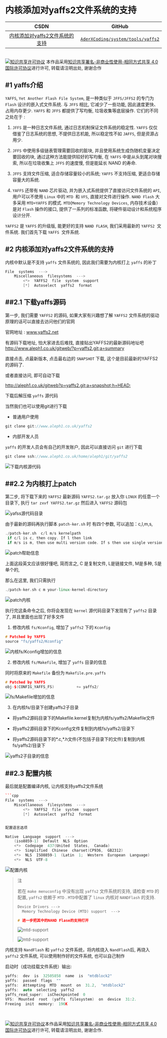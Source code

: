 内核添加对yaffs2文件系统的支持
=======

| CSDN | GitHub |
|:----:|:------:|
| [内核添加对yaffs2文件系统的支持](http://blog.csdn.net/gatieme/article/details/53157829) | [`AderXCoding/system/tools/yaffs2`](https://github.com/gatieme/AderXCoding/tree/master/system/tools/yaffs2) |


<br>
<a rel="license" href="http://creativecommons.org/licenses/by-nc-sa/4.0/"><img alt="知识共享许可协议" style="border-width:0" src="https://i.creativecommons.org/l/by-nc-sa/4.0/88x31.png" /></a>
本作品采用<a rel="license" href="http://creativecommons.org/licenses/by-nc-sa/4.0/">知识共享署名-非商业性使用-相同方式共享 4.0 国际许可协议</a>进行许可, 转载请注明出处, 谢谢合作
<br>


#1	yaffs介绍
-------


`YAFFS`,  `Yet Another Flash File System`, 是一种类似于 `JFFS/JFFS2` 的专门为 `Flash` 设计的嵌入式文件系统. 与 `JFFS` 相比, 它减少了一些功能, 因此速度更快、占用内存更少.  `YAFFS` 和 `JFFS` 都提供了写均衡, 垃圾收集等底层操作. 它们的不同之处在于 :

1.	`JFFS` 是一种日志文件系统, 通过日志机制保证文件系统的稳定性. `YAFFS` 仅仅借鉴了日志系统的思想, 不提供日志机能, 所以稳定性不如 `JAFFS`, 但是资源占用少.

2.	`JFFS` 中使用多级链表管理需要回收的脏块, 并且使用系统生成伪随机变量决定要回收的块, 通过这种方法能提供较好的写均衡, 在 `YAFFS` 中是从头到尾对块搜索, 所以在垃圾收集上 `JFFS` 的速度慢, 但是能延长 NAND 的寿命.

3.	`JFFS` 支持文件压缩, 适合存储容量较小的系统; `YAFFS` 不支持压缩, 更适合存储容量大的系统.

4.	`YAFFS` 还带有 `NAND` 芯片驱动, 并为嵌入式系统提供了直接访问文件系统的 `API`, 用户可以不使用 `Linux` 中的 `MTD `和 `VFS`, 直接对文件进行操作.  `NAND Flash` 大多采用 `MTD+YAFFS` 的模式.  `MTD`(`Memory Technology Devices`, 内存技术设备）是对 `Flash` 操作的接口, 提供了一系列的标准函数, 将硬件驱动设计和系统程序设计分开.

`YAFFS2` 是 `YAFFS` 的升级版, 能更好的支持 `NAND FLASH`, 我们采用最新的 `YAFFS2 `文件系统. 我们首先下载 `YAFFS `文件系统.

#2	内核添加对yaffs2文件系统的支持
-------


内核中默认是不支持 `yaffs` 文件系统的, 因此我们需要为内核打上 `yaffs` 的补丁

```cpp
File  systems  --->
	Miscellaneous  filesystems  --->
		<*>  YAFFS2  file  system  support
		[*]  Autoselect  yaffs2  format
```


##2.1	下载yaffs源码
-------

第一步, 我们需要 `YAFFS2` 的源码, 如果大家有兴趣想了解 `YAFFS2` 文件系统的驱动原理的话可以直接去访问他们的官网

官网地址 : www.yaffs2.net

有源码下载地址, 怕大家进去后难找, 直接贴出YAFFS2的最新源码地址吧 http://www.aleph1.co.uk/gitweb/?p=yaffs2.git;a=summary

直接点击, 点最新版本, 点击最右边的 `SNAPSHOT` 下载, 这个是目前最新的YAFFS2的源码了.

或者直接访问, 即可自动下载

http://aleph1.co.uk/gitweb?p=yaffs2.git;a=snapshot;h=HEAD;

下载后解压缩 `yaffs` 源代码

当然我们也可以使用git进行下载

*	普通用户使用

```cpp
git clone git://www.aleph1.co.uk/yaffs2
```

*	内部开发人员

`yaffs` 的开发人员会有自己的开发账户, 因此可以直接访问 `git` 进行下载

```cpp
git clone ssh://www.aleph1.co.uk/home/aleph1/git/yaffs2
```


![下载内核源代码](git-clone.png)

##2.2	为内核打上patch
-------

第二步, 将下载下来的 `YAFFS2` 最新源码 `YAFFS2.tar.gz` 放入你 `LINUX` 的任意一个目录下, 执行 `tar zxvf YAFFS2.tar.gz` 然后进入 `YAFFS2` 源码包

![yafss源代码目录](yaffs-directory.png)

由于最新的源码再执行脚本 `patch-ker.sh` 时 有四个参数, 可以追加：c,l,m,s,

```cpp
./patch-ker.sh  c/l m/s kernelpath
 if c/l is c, then copy. If l then link
 if m/s is m, then use multi version code. If s then use single version code
```

![patch帮助信息](patch-kernel-help.png)

上面这段英文应该很好懂吧, 简而言之, C 是复制文件, L是链接文件, M是多种, S是单个的,

那么在这里, 我们只需执行

```cpp
./patch-ker.sh c m your-linux-kernel-directory
```


![patch内核](patch-kernel.png)

执行完这条命令之后, 你将会发现在 `kernel` 源代码目录下发现有了 `yaffs2` 目录了, 并且里面也出现了好多文件

1.	修改内核 `fs/Kconfig`, 增加了 `yaffs2` 下的 `Kconfig`

```cpp
# Patched by YAFFS
source "fs/yaffs2/Kconfig"
```

![内核fs/Kconfig增加的信息](fs-kconfig.png)

2.	修改内核 `fs/Makefile`, 增加了 `yaffs` 目录的信息

同时将原来的 `Makefile` 备份为 `Makefile.pre.yaffs`

```cpp
# Patched by YAFFS
obj-$(CONFIG_YAFFS_FS)          += yaffs2/
```

![fs/Makefile增加的信息](fs-makefile.png)


3.	在内核fs/目录下创建yaffs2子目录

*	将yaffs2源码目录下的Makefile.kernel复制为内核fs/yaffs2/Makefile文件

*	将yaffs2源码目录下的Kconfig文件复制到内核fs/yaffs2/目录下

*	将yaffs2源码目录下的*.c,*.h文件(不包括子目录下的文件)复制到内核fs/yaffs2/目录下


![yaffs2子目录的信息](fs-yaffs2.png)

##2.3	配置内核
-------

最后就是配置编译内核, 让内核支持yaffs2文件系统


```cpp
```cpp
File  systems  --->
	Miscellaneous  filesystems  --->
		<*>  YAFFS2  file  system  support
		[*]  Autoselect  yaffs2  format


配置语言选项

Native  Language  support  --->
	(iso8859-1)  Default  NLS  Option
	<*>  Codepage  437(United  States,  Canada)
	<*>  Simplified  Chinese  charset(CP936,  GB2312)
	<*>  NLS  ISO8859-1  (Latin  1;  Western  European  Language)
	<*>  NLS  UTF-8
```

![配置内核](kernel-yaffs2.png)

>注
>
>若在 `make menuconfig` 中没有出现 `yaffs2` 文件系统的支持, 请检查 `MTD` 的配置, `yaffs2` 依赖于 `MTD` . `MTD`中配置了 `linux` 内核对 `NANDFlash` 的支持.
>
>```cpp
>Device Drivers	--->
>	Memory Technology Device (MTD) support	--->
>
># 进一步把其中的NAND Flase的支持打开
>```
>
>![mtd-support](mtd-support.png)
>
>![mtd-support](mtd-support2.png)


内核支持 `NandFlash` 和 `yaffs2` 文件系统，将内核烧入 `NandFlash`后, 再烧入 `yaffs2` 文件系统, 可以使用制作好的文件系统, 也可以自己制作

启动时（成功挂载文件系统）输出:

```cpp
yaffs:  dev  is  32505858  name  is  "mtdblock2"
yaffs:  passed  flags  ""
yaffs:  Attempting  MTD  mount  on  31.2,  "mtdblock2"
yaffs:  auto  selecting  yaffs2
yaffs_read_super:  isCheckpointed  0
VFS:  Mounted  root  (yaffs  filesystem)  on  device  31:2.
Freeing  init  memory:  196K
```

<br>

<a rel="license" href="http://creativecommons.org/licenses/by-nc-sa/4.0/"><img alt="知识共享许可协议" style="border-width:0" src="https://i.creativecommons.org/l/by-nc-sa/4.0/88x31.png" /></a>本作品采用<a rel="license" href="http://creativecommons.org/licenses/by-nc-sa/4.0/">知识共享署名-非商业性使用-相同方式共享 4.0 国际许可协议</a>进行许可, 转载请注明出处, 谢谢合作.
